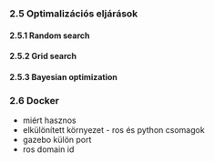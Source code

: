 ### 2.5 Optimalizációs eljárások
#### 2.5.1 Random search
#### 2.5.2 Grid search
#### 2.5.3 Bayesian optimization
### 2.6 Docker
- miért hasznos
- elkülönített környezet - ros és python csomagok
- gazebo külön port
- ros domain id